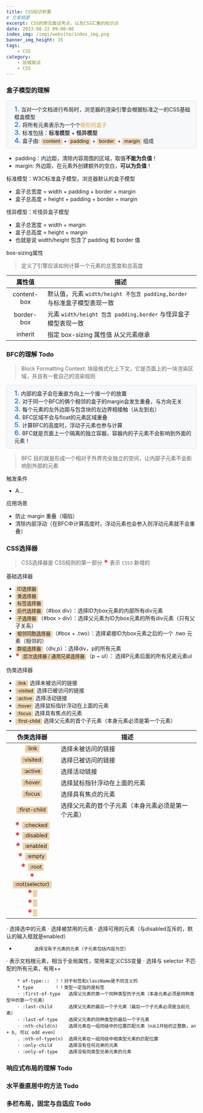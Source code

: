 ```yaml
---
title: CSS知识积累
# 文章摘要
excerpt: CSS的常见面试考点，以及CSS汇集的知识点
date: 2023-08-22 09:00:00
index_img: /imgs/website/index_img.png
banner_img_height: 35
tags:
    - CSS
category:
    - 前端面试
    - CSS
---
```


<style>
.text-highlight {
    color: #e19832;
}
.text-keynote {
    color: #333;
    font-weight: bold;
}
.text-mark {
    background-color: #efd4af;
    padding: 0 0.4em 0.2em;
    font-size: 90%;
    border-radius: 3px;
}
.text-star {
    color: #e53030;
    font-size: 150%;
    font-weight: bold;
    vertical-align: middle;
    line-height: 20px;
}
.content-box {
    border: 1px solid #dfe2e5;
    background-color: #f6f8fa;
    padding: 10px 10px 10px 20px;
    margin-bottom: 15px;
    border-radius: 5px;
}
.content-box .order {
    color: #428bca;
    font-size: 18px;
    font-weight: bold;
}
.post-content .markdown-body blockquote {
    background-color: #f6f6f6;
    padding: 0.3em 1em;
    border-left-color: #428bca;
    font-size: 95%;
}
</style>

### 盒子模型的理解

<style>
.markdown-body table:first-of-type th:first-of-type {
    min-width: 120px;
}
</style>

<div class="content-box">
    <span class="order">1.</span> 当对一个文档进行布局时，浏览器的渲染引擎会根据标准之一的CSS基础框盒模型<br/>
    <span class="order">2.</span> 将所有元素表示为一个个<span class="text-highlight">矩形的盒子</span><br/>
    <span class="order">3.</span> 标准包括：<span class="text-keynote">标准模型</span> + <span class="text-keynote">怪异模型</span><br/>
    <span class="order">4.</span> 盒子由: 
        <span class="text-mark">content</span> +
        <span class="text-mark">padding</span> +
        <span class="text-mark">border</span> +
        <span class="text-mark">margin</span> 组成<br/>
</div>

- padding：内边距，清除内容周围的区域，取值**不能为负值**！<br/>
- margin:  外边距，在元素外创建额外的空白，**可以为负值**！

<p class="note note-success">标准模型：W3C标准盒子模型，浏览器默认的盒子模型</p>

- 盒子总宽度 = width + padding + border + margin
- 盒子总高度 = height + padding + border + margin

<p class="note note-success">怪异模型：IE怪异盒子模型</p>

- 盒子总宽度 = width + margin
- 盒子总高度 = height + margin
- 也就是说 width/height 包含了 padding 和 border 值

<p class="note note-success">box-sizing属性</p>

> 定义了引擎应该如何计算一个元素的总宽度和总高度

| 属性值 | 描述 |
| :---: | ----- |
| content-box | 默认值，元素 `width/height 不包含 padding,border` 与标准盒子模型表现一致 |
| border-box | 元素 `width/height 包含 padding,border` 与怪异盒子模型表现一致 |
| inherit | 指定 box-sizing 属性值 从父元素继承 |


### BFC的理解 Todo

> Block Formatting Context: 块级格式化上下文，它是页面上的一块渲染区域，并且有一套自己的渲染规则

<div class="content-box">
    <span class="order">1.</span> 内部的盒子会在垂直方向上一个接一个的放置<br/>
    <span class="order">2.</span> 对于同一个BFC的俩个相邻的盒子的margin会发生重叠，与方向无关<br/>
    <span class="order">3.</span> 每个元素的左外边距与包含块的左边界相接触（从左到右）<br/>
    <span class="order">4.</span> BFC区域不会与float的元素区域重叠<br/>
    <span class="order">5.</span> 计算BFC的高度时，浮动子元素也参与计算<br/>
    <span class="order">6.</span> BFC就是页面上一个隔离的独立容器，容器内的子元素不会影响到外面的元素！<br/>
</div>

> BFC 目的就是形成一个相对于外界完全独立的空间，让内部子元素不会影响到外部的元素

<p class="note note-success">触发条件</p>

- A...

<p class="note note-success">应用场景</p>

- 防止 margin 重叠（塌陷）
- 清除内部浮动（在BFC中计算高度时，浮动元素也会参入则浮动元素就不会重叠）

### CSS选择器

> CSS选择器是 CSS规则的第一部分
> <span class="text-star">*</span> 表示 `CSS3` 新增的

<p class="note note-success">基础选择器</p>

- <span class="text-mark">ID选择器</span>
- <span class="text-mark">类选择器</span>
- <span class="text-mark">标签选择器</span>
- <span class="text-mark">后代选择器</span>（#box div）：选择ID为box元素的内部所有div元素
- <span class="text-mark">子选择器</span>（#box > div）：选择父元素为ID为box元素的所有div元素（只有父子关系）
- <span class="text-mark">相邻同胞选择器</span>（#box + .two）：选择紧接ID为box元素之后的一个 .two 元素（相邻的）
- <span class="text-mark">群组选择器</span>（div,p）：选择div，p的所有元素
- <span class="text-star">*</span> <span class="text-mark">层次选择器 / 通用兄弟选择器</span>（p ~ ul）： 选择P元素后面的所有兄弟元素ul

<p class="note note-success">伪类选择器</p>

- <span class="text-mark">:link</span>         选择未被访问的链接
- <span class="text-mark">:visited</span>      选择已被访问的链接
- <span class="text-mark">:active</span>       选择活动链接
- <span class="text-mark">:hover</span>        选择鼠标指针浮动在上面的元素
- <span class="text-mark">:focus</span>        选择具有焦点的元素
- <span class="text-mark">:first-child</span>  选择父元素的首个子元素（本身元素必须是第一个元素）

| 伪类选择器 |  描述 |
| :---:  |  ------  |
| <span class="text-mark">:link</span>    | 选择未被访问的链接 |
| <span class="text-mark">:visited</span> | 选择已被访问的链接 |
| <span class="text-mark">:active</span>  | 选择活动链接 |
| <span class="text-mark">:hover</span>   | 选择鼠标指针浮动在上面的元素 |
| <span class="text-mark">:focus</span>   | 选择具有焦点的元素 |
| <span class="text-mark">:first-child</span>  | 选择父元素的首个子元素（本身元素必须是第一个元素） |
| <span class="text-star">*</span> <span class="text-mark">:checked</span> |  |
| <span class="text-star">*</span> <span class="text-mark">:disabled</span> |  |
| <span class="text-star">*</span> <span class="text-mark">:enabled</span> |  |
| <span class="text-star">*</span> <span class="text-mark">:empty</span> |  |
| <span class="text-star">*</span> <span class="text-mark">:root</span> |  |
| <span class="text-star">*</span> <span class="text-mark">:not(selector)</span> |  |
| <span class="text-star">*</span> <span class="text-mark"></span> |  |
| <span class="text-star">*</span> <span class="text-mark"></span> |  |
| <span class="text-star">*</span> <span class="text-mark"></span> |  |
·          选择选中的元素
·         选择被禁用的元素
·          选择可用的元素（与disabled互斥的，默认的输入框就是enabled）
*            选择没有子元素的元素（子元素包括内容为空）
·             表示文档根元素，相当于全局属性，常用来定义CSS变量
·    选择与 selector 不匹配的所有元素，有用++

        * of-type:::  ！！对于标签和className是不同含义的
        * type        ！！类型一定指的是标签
        · :first-of-type   选择父元素的第一个同种类型的子元素（本身元素必须是同种类型中的第一个元素）
        · :last-child      选择父元素的最后一个子元素（最后一个子元素必须是当前元素）
        · :last-of-type    选择父元素的同种类型的最后一个子元素
        · :nth-child(n)    选择元素在一组同级中的位置匹配元素（n从1开始的正整数，an + b, 可以 odd even）
        . :nth-of-type(n)  选择元素在一组同级中相类型元素的匹配位置
        · :only-child      选择没有任何兄弟的元素
        · :only-of-type    选择没有同类型兄弟元素的元素


### 响应式布局的理解 Todo
### 水平垂直居中的方法 Todo
### 多栏布局，固定与自适应 Todo

<div id="gitalk-container"></div>

<link rel="stylesheet" href="https://cdn.jsdelivr.net/npm/gitalk@1/dist/gitalk.css">
<script src="https://cdn.jsdelivr.net/npm/gitalk@1/dist/gitalk.min.js"></script>

<script>
const gitalk = new Gitalk({
    clientID: '3e6a50fe69c43e59de05',
    clientSecret: '829d07fcd6cc13e98928a3dd207758cda7c4facb',
    repo: 'WatcherOne.github.io',
    owner: 'WatcherOne',
    admin: ['WatcherOne'],
    id: location.pathname,
    distractionFreeMode: false
})

gitalk.render('gitalk-container')
</script>
